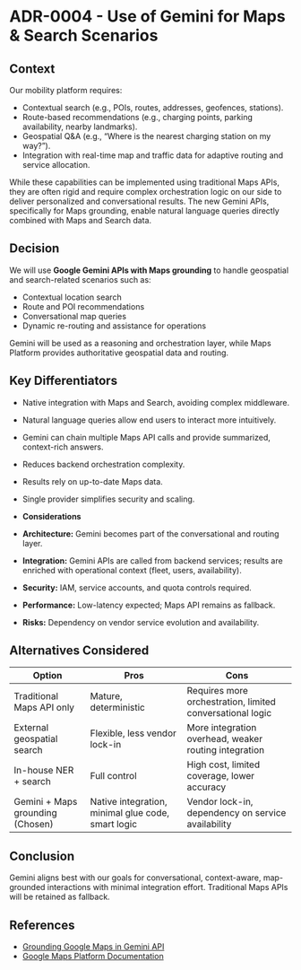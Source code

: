 # ADR-0004 - Use of Gemini for Maps & Search Scenarios
## Context
Our mobility platform requires:
- Contextual search (e.g., POIs, routes, addresses, geofences, stations).  
- Route-based recommendations (e.g., charging points, parking availability, nearby landmarks).  
- Geospatial Q&A (e.g., “Where is the nearest charging station on my way?”).  
- Integration with real-time map and traffic data for adaptive routing and service allocation.

While these capabilities can be implemented using traditional Maps APIs, they are often rigid and require complex orchestration logic on our side to deliver personalized and conversational results. The new Gemini APIs, specifically for Maps grounding, enable natural language queries directly combined with Maps and Search data.

## Decision
We will use **Google Gemini APIs with Maps grounding** to handle geospatial and search-related scenarios such as:
- Contextual location search
- Route and POI recommendations
- Conversational map queries
- Dynamic re-routing and assistance for operations

Gemini will be used as a reasoning and orchestration layer, while Maps Platform provides authoritative geospatial data and routing.

## Key Differentiators

- Native integration with Maps and Search, avoiding complex middleware.  
- Natural language queries allow end users to interact more intuitively.  
- Gemini can chain multiple Maps API calls and provide summarized, context-rich answers.  
- Reduces backend orchestration complexity.  
- Results rely on up-to-date Maps data.  
- Single provider simplifies security and scaling.

- **Considerations**  
- **Architecture:** Gemini becomes part of the conversational and routing layer.  
- **Integration:** Gemini APIs are called from backend services; results are enriched with operational context (fleet, users, availability).  
- **Security:** IAM, service accounts, and quota controls required.  
- **Performance:** Low-latency expected; Maps API remains as fallback.  
- **Risks:** Dependency on vendor service evolution and availability.

## Alternatives Considered
| Option                              | Pros                                               | Cons                                                      |
|-------------------------------------|----------------------------------------------------|-----------------------------------------------------------|
| Traditional Maps API only           | Mature, deterministic                              | Requires more orchestration, limited conversational logic |
| External geospatial search         | Flexible, less vendor lock-in                      | More integration overhead, weaker routing integration     |
| In-house NER + search              | Full control                                       | High cost, limited coverage, lower accuracy               |
| Gemini + Maps grounding (Chosen)   | Native integration, minimal glue code, smart logic | Vendor lock-in, dependency on service availability        |

## Conclusion
Gemini aligns best with our goals for conversational, context-aware, map-grounded interactions with minimal integration effort. Traditional Maps APIs will be retained as fallback.

## References

- [Grounding Google Maps in Gemini API](https://blog.google/technology/developers/grounding-google-maps-gemini-api/)  
- [Google Maps Platform Documentation](https://developers.google.com/maps)  
